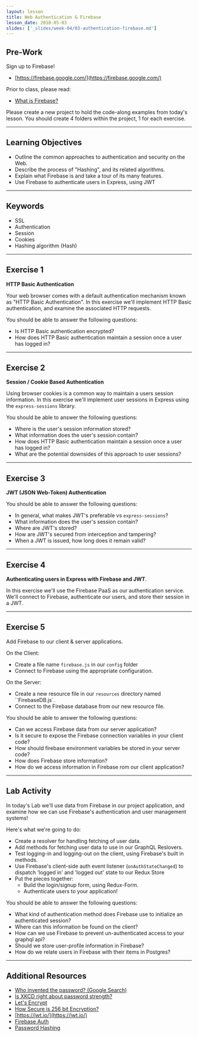 ```yaml
---
layout: lesson
title: Web Authentication & Firebase
lesson_date: 2018-05-03
slides: ['_slides/week-04/03-authentication-firebase.md']
---
```


## Pre-Work

Sign up to Firebase!

* [https://firebase.google.com/](https://firebase.google.com/)

Prior to class, please read:

* [What is Firebase?](https://howtofirebase.com/what-is-firebase-fcb8614ba442)

Please create a new project to hold the code-along examples from today's lesson.
You should create 4 folders within the project, 1 for each exercise.

---

## Learning Objectives

* Outline the common approaches to authentication and security on the Web.
* Describe the process of "Hashing", and its related algorithms.
* Explain what Firebase is and take a tour of its many features.
* Use Firebase to authenticate users in Express, using JWT

---

## Keywords

* SSL
* Authentication
* Session
* Cookies
* Hashing algorithm (Hash)

---

## Exercise 1

**HTTP Basic Authentication**

Your web browser comes with a default authentication mechanism known as "HTTP Basic Authentication".
In this exercise we'll implement HTTP Basic authentication, and examine the associated HTTP requests.

You should be able to answer the following questions:

* Is HTTP Basic authentication encrypted?
* How does HTTP Basic authentication maintain a session once a user has logged in?

---

## Exercise 2

**Session / Cookie Based Authentication**

Using browser cookies is a common way to maintain a users session information. In this exercise we'll implement
user sessions in Express using the `express-sessions` library.

You should be able to answer the following questions:

* Where is the user's session information stored?
* What information does the user's session contain?
* How does HTTP Basic authentication maintain a session once a user has logged in?
* What are the potential downsides of this approach to user sessions?

---

## Exercise 3

**JWT (JSON Web-Token) Authentication**

You should be able to answer the following questions:

* In general, what makes JWT's preferable vs `express-sessions`?
* What information does the user's session contain?
* Where are JWT's stored?
* How are JWT's secured from interception and tampering?
* When a JWT is issued, how long does it remain valid?

---

## Exercise 4

**Authenticating users in Express with Firebase and JWT**.

In this exercise we'll use the Firebase PaaS as our authentication service.
We'll connect to Firebase, authenticate our users, and store their session in a JWT.

---

## Exercise 5

Add Firebase to our client & server applications.

On the Client:

* Create a file name `firebase.js` in our `config` folder
* Connect to Firebase using the appropriate configuration.

On the Server:

* Create a new resource file in our `resources` directory named ``FirebaseDB.js`.
* Connect to the Firebase database from our new resource file.

You should be able to answer the following questions:

* Can we access Firebase data from our server application?
* Is it secure to expose the Firebase connection variables in your client code?
* How should firebase environment variables be stored in your server code?
* How does Firebase store information?
* How do we access information in Firebase rom our client application?

---

## Lab Activity

In today's Lab we'll use data from Firebase in our project application, and examine how we can use Firebase's authentication and user management systems!

Here's what we're going to do:

* Create a resolver for handling fetching of user data.
* Add methods for fetching user data to use in our GraphQL Reslovers.
* Test logging-in and logging-out on the client, using Firebase's built in methods.
* Use Firebase's client-side auth event listener (`onAuthStateChanged`) to dispatch 'logged in' and 'logged out' state to our Redux Store
* Put the pieces together:
  * Build the login/signup form, using Redux-Form.
  * Authenticate users to your application!

You should be able to answer the following questions:

* What kind of authentication method does Firebase use to initialize an authenticated session?
* Where can this information be found on the client?
* How can we use Firebase to prevent un-authenticated access to your graphql api?
* Should we store user-profile information in Firebase?
* How do we relate users in Firebase with their items in Postgres?

---

## Additional Resources

* [Who invented the password? (Google Search)](https://www.google.ca/search?q=who+invented+the+password&oq=who+invented+the+password&aqs=chrome..69i57j0l4.3088j0j9&sourceid=chrome&ie=UTF-8)
* [Is XKCD right about password strength?](https://security.stackexchange.com/questions/62832/is-the-oft-cited-xkcd-scheme-no-longer-good-advice)
* [Let's Encrypt](https://letsencrypt.org/)
* [How Secure is 256 bit Encryption?](https://www.youtube.com/watch?v=S9JGmA5_unY)
* [https://jwt.io/](https://jwt.io/)
* [Firebase Auth](https://firebase.google.com/docs/auth/)
* [Password Hashing](https://crackstation.net/hashing-security.htm)
